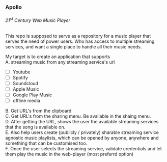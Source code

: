 ### Apollo
###### 21<sup>st</sup> Century Web Music Player

This repo is supposed to serve as a repository for a music player that serves the need of power users. Who has access to multiple streaming services, and want a single place to handle all their music needs.

My target is to create an application that supports<br />
A. streaming music from any streaming service's url
  - [ ] Youtube
  - [ ] Spotify
  - [ ] Soundcloud
  - [ ] Apple Music
  - [ ] Google Play Music
  - [ ] offline media

B. Get URL's from the clipboard <br />
C. Get URL's from the sharing menu. Be available in the shaing menu.<br />
D. After getting the URL, shows the user the available streaming services that the song is available on.<br />
E. Also help users create (publicly / privately) sharable streaming service agnostic music playlists, which can be opened by anyone, anywhere and something that can be customised too.<br />
F. Once the user selects the streaming service, validate credentials and let them play the music in the web-player (most preferrd option)<br />

